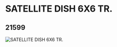 # SATELLITE DISH 6X6 TR.
## 21599
![SATELLITE DISH 6X6 TR.](https://lc-www-live-s.legocdn.com/media/bricks/5/2/6117535.jpg)